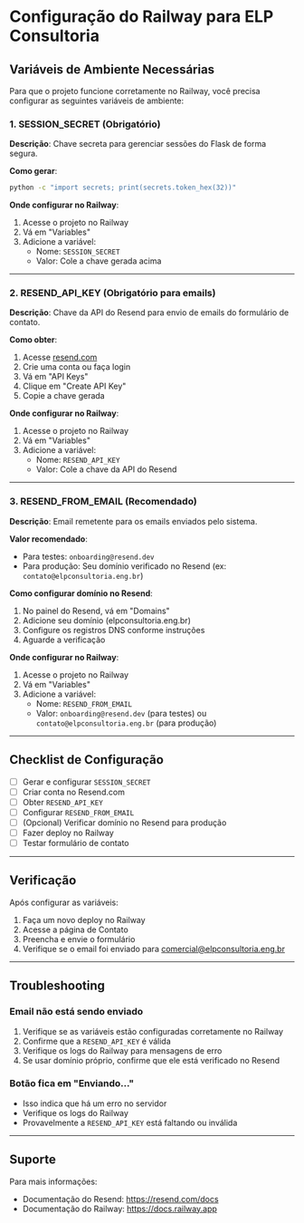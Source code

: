 # Configuração do Railway para ELP Consultoria

## Variáveis de Ambiente Necessárias

Para que o projeto funcione corretamente no Railway, você precisa configurar as seguintes variáveis de ambiente:

### 1. SESSION_SECRET (Obrigatório)
**Descrição**: Chave secreta para gerenciar sessões do Flask de forma segura.

**Como gerar**:
```bash
python -c "import secrets; print(secrets.token_hex(32))"
```

**Onde configurar no Railway**:
1. Acesse o projeto no Railway
2. Vá em "Variables"
3. Adicione a variável:
   - Nome: `SESSION_SECRET`
   - Valor: Cole a chave gerada acima

---

### 2. RESEND_API_KEY (Obrigatório para emails)
**Descrição**: Chave da API do Resend para envio de emails do formulário de contato.

**Como obter**:
1. Acesse [resend.com](https://resend.com)
2. Crie uma conta ou faça login
3. Vá em "API Keys"
4. Clique em "Create API Key"
5. Copie a chave gerada

**Onde configurar no Railway**:
1. Acesse o projeto no Railway
2. Vá em "Variables"
3. Adicione a variável:
   - Nome: `RESEND_API_KEY`
   - Valor: Cole a chave da API do Resend

---

### 3. RESEND_FROM_EMAIL (Recomendado)
**Descrição**: Email remetente para os emails enviados pelo sistema.

**Valor recomendado**: 
- Para testes: `onboarding@resend.dev`
- Para produção: Seu domínio verificado no Resend (ex: `contato@elpconsultoria.eng.br`)

**Como configurar domínio no Resend**:
1. No painel do Resend, vá em "Domains"
2. Adicione seu domínio (elpconsultoria.eng.br)
3. Configure os registros DNS conforme instruções
4. Aguarde a verificação

**Onde configurar no Railway**:
1. Acesse o projeto no Railway
2. Vá em "Variables"
3. Adicione a variável:
   - Nome: `RESEND_FROM_EMAIL`
   - Valor: `onboarding@resend.dev` (para testes) ou `contato@elpconsultoria.eng.br` (para produção)

---

## Checklist de Configuração

- [ ] Gerar e configurar `SESSION_SECRET`
- [ ] Criar conta no Resend.com
- [ ] Obter `RESEND_API_KEY`
- [ ] Configurar `RESEND_FROM_EMAIL`
- [ ] (Opcional) Verificar domínio no Resend para produção
- [ ] Fazer deploy no Railway
- [ ] Testar formulário de contato

---

## Verificação

Após configurar as variáveis:
1. Faça um novo deploy no Railway
2. Acesse a página de Contato
3. Preencha e envie o formulário
4. Verifique se o email foi enviado para comercial@elpconsultoria.eng.br

---

## Troubleshooting

### Email não está sendo enviado
1. Verifique se as variáveis estão configuradas corretamente no Railway
2. Confirme que a `RESEND_API_KEY` é válida
3. Verifique os logs do Railway para mensagens de erro
4. Se usar domínio próprio, confirme que ele está verificado no Resend

### Botão fica em "Enviando..."
- Isso indica que há um erro no servidor
- Verifique os logs do Railway
- Provavelmente a `RESEND_API_KEY` está faltando ou inválida

---

## Suporte

Para mais informações:
- Documentação do Resend: https://resend.com/docs
- Documentação do Railway: https://docs.railway.app
